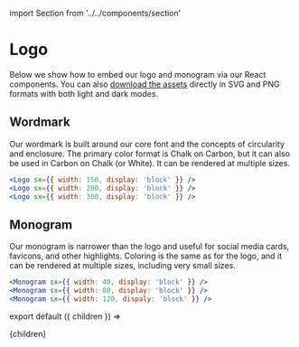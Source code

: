 import Section from '../../components/section'

# Logo

Below we show how to embed our logo and monogram via our React components. You can also [download the assets](http://images.carbonplan.org/logos.zip) directly in SVG and PNG formats with both light and dark modes.

## Wordmark

Our wordmark is built around our core font and the concepts of circularity and enclosure. The primary color format is Chalk on Carbon, but it can also be used in Carbon on Chalk (or White). It can be rendered at multiple sizes.

```jsx live
<Logo sx={{ width: 150, display: 'block' }} />
<Logo sx={{ width: 200, display: 'block' }} />
<Logo sx={{ width: 300, display: 'block' }} />
```

## Monogram

Our monogram is narrower than the logo and useful for social media cards, favicons, and other highlights. Coloring is the same as for the logo, and it can be rendered at multiple sizes, including very small sizes.

```jsx live
<Monogram sx={{ width: 40, display: 'block' }} />
<Monogram sx={{ width: 80, display: 'block' }} />
<Monogram sx={{ width: 120, dispaly: 'block' }} />
```

export default ({ children }) => <Section name='logo'>{children}</Section>
